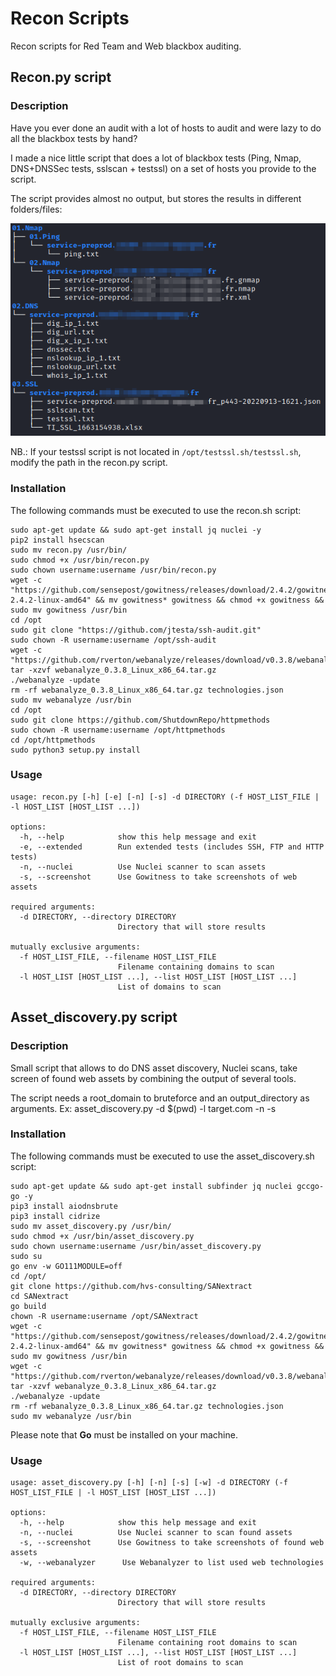 # Recon Scripts

Recon scripts for Red Team and Web blackbox auditing.


## Recon.py script

### Description
Have you ever done an audit with a lot of hosts to audit and were lazy to do all the blackbox tests by hand?

I made a nice little script that does a lot of blackbox tests (Ping, Nmap, DNS+DNSSec tests, sslscan + testssl) on a set of hosts you provide to the script.

The script provides almost no output, but stores the results in different folders/files:

![image.png](./image.png)

NB.: If your testssl script is not located in `/opt/testssl.sh/testssl.sh`, modify the path in the recon.py script.

### Installation
The following commands must be executed to use the recon.sh script:
```
sudo apt-get update && sudo apt-get install jq nuclei -y
pip2 install hsecscan 
sudo mv recon.py /usr/bin/
sudo chmod +x /usr/bin/recon.py
sudo chown username:username /usr/bin/recon.py
wget -c "https://github.com/sensepost/gowitness/releases/download/2.4.2/gowitness-2.4.2-linux-amd64" && mv gowitness* gowitness && chmod +x gowitness && sudo mv gowitness /usr/bin
cd /opt
sudo git clone "https://github.com/jtesta/ssh-audit.git"
sudo chown -R username:username /opt/ssh-audit
wget -c "https://github.com/rverton/webanalyze/releases/download/v0.3.8/webanalyze_0.3.8_Linux_x86_64.tar.gz"
tar -xzvf webanalyze_0.3.8_Linux_x86_64.tar.gz
./webanalyze -update
rm -rf webanalyze_0.3.8_Linux_x86_64.tar.gz technologies.json
sudo mv webanalyze /usr/bin
cd /opt
sudo git clone https://github.com/ShutdownRepo/httpmethods
sudo chown -R username:username /opt/httpmethods
cd /opt/httpmethods
sudo python3 setup.py install
```

### Usage
```
usage: recon.py [-h] [-e] [-n] [-s] -d DIRECTORY (-f HOST_LIST_FILE | -l HOST_LIST [HOST_LIST ...])

options:
  -h, --help            show this help message and exit
  -e, --extended        Run extended tests (includes SSH, FTP and HTTP tests)
  -n, --nuclei          Use Nuclei scanner to scan assets
  -s, --screenshot      Use Gowitness to take screenshots of web assets

required arguments:
  -d DIRECTORY, --directory DIRECTORY
                        Directory that will store results

mutually exclusive arguments:
  -f HOST_LIST_FILE, --filename HOST_LIST_FILE
                        Filename containing domains to scan
  -l HOST_LIST [HOST_LIST ...], --list HOST_LIST [HOST_LIST ...]
                        List of domains to scan
```



## Asset_discovery.py script

### Description
Small script that allows to do DNS asset discovery, Nuclei scans, take screen of found web assets by combining the output of several tools.

The script needs a root_domain to bruteforce and an output_directory as arguments.
Ex: asset_discovery.py -d $(pwd) -l target.com -n -s

### Installation
The following commands must be executed to use the asset_discovery.sh script:
```
sudo apt-get update && sudo apt-get install subfinder jq nuclei gccgo-go -y
pip3 install aiodnsbrute
pip3 install cidrize
sudo mv asset_discovery.py /usr/bin/
sudo chmod +x /usr/bin/asset_discovery.py
sudo chown username:username /usr/bin/asset_discovery.py
sudo su
go env -w GO111MODULE=off
cd /opt/
git clone https://github.com/hvs-consulting/SANextract
cd SANextract
go build
chown -R username:username /opt/SANextract
wget -c "https://github.com/sensepost/gowitness/releases/download/2.4.2/gowitness-2.4.2-linux-amd64" && mv gowitness* gowitness && chmod +x gowitness && sudo mv gowitness /usr/bin
wget -c "https://github.com/rverton/webanalyze/releases/download/v0.3.8/webanalyze_0.3.8_Linux_x86_64.tar.gz"
tar -xzvf webanalyze_0.3.8_Linux_x86_64.tar.gz
./webanalyze -update
rm -rf webanalyze_0.3.8_Linux_x86_64.tar.gz technologies.json
sudo mv webanalyze /usr/bin
```
Please note that **Go** must be installed on your machine.

### Usage
```
usage: asset_discovery.py [-h] [-n] [-s] [-w] -d DIRECTORY (-f HOST_LIST_FILE | -l HOST_LIST [HOST_LIST ...])

options:
  -h, --help            show this help message and exit
  -n, --nuclei          Use Nuclei scanner to scan found assets
  -s, --screenshot      Use Gowitness to take screenshots of found web assets
  -w, --webanalyzer      Use Webanalyzer to list used web technologies

required arguments:
  -d DIRECTORY, --directory DIRECTORY
                        Directory that will store results

mutually exclusive arguments:
  -f HOST_LIST_FILE, --filename HOST_LIST_FILE
                        Filename containing root domains to scan
  -l HOST_LIST [HOST_LIST ...], --list HOST_LIST [HOST_LIST ...]
                        List of root domains to scan
```
